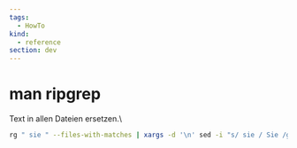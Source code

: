 ```yaml
---
tags:
  - HowTo
kind:
  - reference
section: dev
---
```


# man ripgrep

Text in allen Dateien ersetzen.\

```bash
rg " sie " --files-with-matches | xargs -d '\n' sed -i "s/ sie / Sie /g"
```

